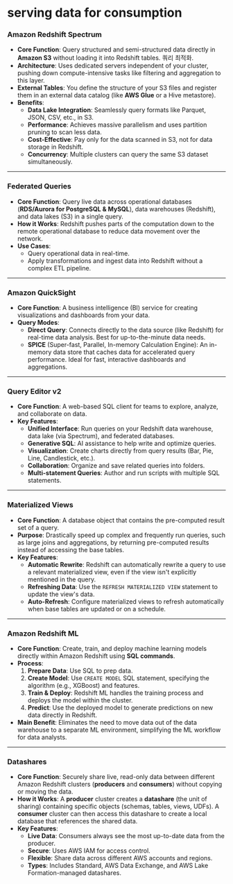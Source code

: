 # serving data for consumption

### **Amazon Redshift Spectrum**

* **Core Function**: Query structured and semi-structured data directly in **Amazon S3** without loading it into Redshift tables. 쿼리 최적화.
* **Architecture**: Uses dedicated servers independent of your cluster, pushing down compute-intensive tasks like filtering and aggregation to this layer.
* **External Tables**: You define the structure of your S3 files and register them in an external data catalog (like **AWS Glue** or a Hive metastore).
* **Benefits**:
    * **Data Lake Integration**: Seamlessly query formats like Parquet, JSON, CSV, etc., in S3.
    * **Performance**: Achieves massive parallelism and uses partition pruning to scan less data.
    * **Cost-Effective**: Pay only for the data scanned in S3, not for data storage in Redshift.
    * **Concurrency**: Multiple clusters can query the same S3 dataset simultaneously.

---

### **Federated Queries**

* **Core Function**: Query live data across operational databases (**RDS/Aurora for PostgreSQL & MySQL**), data warehouses (Redshift), and data lakes (S3) in a single query.
* **How it Works**: Redshift pushes parts of the computation down to the remote operational database to reduce data movement over the network.
* **Use Cases**:
    * Query operational data in real-time.
    * Apply transformations and ingest data into Redshift without a complex ETL pipeline.

---

### **Amazon QuickSight**

* **Core Function**: A business intelligence (BI) service for creating visualizations and dashboards from your data.
* **Query Modes**:
    * **Direct Query**: Connects directly to the data source (like Redshift) for real-time data analysis. Best for up-to-the-minute data needs.
    * **SPICE** (Super-fast, Parallel, In-memory Calculation Engine): An in-memory data store that caches data for accelerated query performance. Ideal for fast, interactive dashboards and aggregations.

---

### **Query Editor v2**

* **Core Function**: A web-based SQL client for teams to explore, analyze, and collaborate on data.
* **Key Features**:
    * **Unified Interface**: Run queries on your Redshift data warehouse, data lake (via Spectrum), and federated databases.
    * **Generative SQL**: AI assistance to help write and optimize queries.
    * **Visualization**: Create charts directly from query results (Bar, Pie, Line, Candlestick, etc.).
    * **Collaboration**: Organize and save related queries into folders.
    * **Multi-statement Queries**: Author and run scripts with multiple SQL statements.

---

### **Materialized Views**

* **Core Function**: A database object that contains the pre-computed result set of a query.
* **Purpose**: Drastically speed up complex and frequently run queries, such as large joins and aggregations, by returning pre-computed results instead of accessing the base tables.
* **Key Features**:
    * **Automatic Rewrite**: Redshift can automatically rewrite a query to use a relevant materialized view, even if the view isn't explicitly mentioned in the query.
    * **Refreshing Data**: Use the `REFRESH MATERIALIZED VIEW` statement to update the view's data.
    * **Auto-Refresh**: Configure materialized views to refresh automatically when base tables are updated or on a schedule.

---

### **Amazon Redshift ML**

* **Core Function**: Create, train, and deploy machine learning models directly within Amazon Redshift using **SQL commands**.
* **Process**:
    1.  **Prepare Data**: Use SQL to prep data.
    2.  **Create Model**: Use `CREATE MODEL` SQL statement, specifying the algorithm (e.g., XGBoost) and features.
    3.  **Train & Deploy**: Redshift ML handles the training process and deploys the model within the cluster.
    4.  **Predict**: Use the deployed model to generate predictions on new data directly in Redshift.
* **Main Benefit**: Eliminates the need to move data out of the data warehouse to a separate ML environment, simplifying the ML workflow for data analysts.

---

### **Datashares**

* **Core Function**: Securely share live, read-only data between different Amazon Redshift clusters (**producers** and **consumers**) without copying or moving the data.
* **How it Works**: A **producer** cluster creates a **datashare** (the unit of sharing) containing specific objects (schemas, tables, views, UDFs). A **consumer** cluster can then access this datashare to create a local database that references the shared data.
* **Key Features**:
    * **Live Data**: Consumers always see the most up-to-date data from the producer.
    * **Secure**: Uses AWS IAM for access control.
    * **Flexible**: Share data across different AWS accounts and regions.
    * **Types**: Includes Standard, AWS Data Exchange, and AWS Lake Formation-managed datashares.